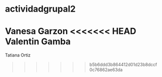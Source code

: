 # actividadgrupal2
Vanesa Garzon
<<<<<<< HEAD
Valentin Gamba
=======
Tatiana Ortiz
>>>>>>> b5b6ddd3b864412d01d23b8dccf0c76862ae63da
